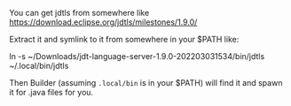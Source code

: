 You can get jdtls from somewhere like https://download.eclipse.org/jdtls/milestones/1.9.0/

Extract it and symlink to it from somewhere in your $PATH like:

 ln -s ~/Downloads/jdt-language-server-1.9.0-202203031534/bin/jdtls ~/.local/bin/jdtls

Then Builder (assuming `.local/bin` is in your $PATH) will find it and spawn it for .java files for you.
